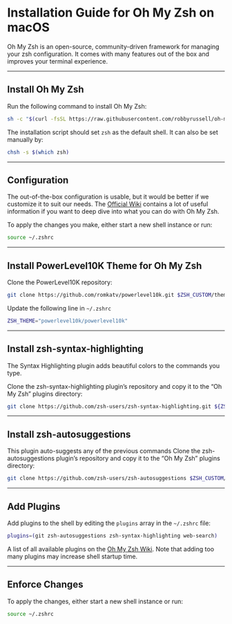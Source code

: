 # Installation Guide for Oh My Zsh on macOS

Oh My Zsh is an open-source, community-driven framework for managing your zsh configuration. It comes with many features out of the box and improves your terminal experience.

---

## Install Oh My Zsh

Run the following command to install Oh My Zsh:

```bash
sh -c "$(curl -fsSL https://raw.githubusercontent.com/robbyrussell/oh-my-zsh/master/tools/install.sh)"
```

The installation script should set `zsh` as the default shell. It can also be set manually by:

```bash
chsh -s $(which zsh)
```

---

## Configuration

The out-of-the-box configuration is usable, but it would be better if we customize it to suit our needs. The [Official Wiki](https://github.com/ohmyzsh/ohmyzsh/wiki) contains a lot of useful information if you want to deep dive into what you can do with Oh My Zsh.

To apply the changes you make, either start a new shell instance or run:

```bash
source ~/.zshrc
```

---

## Install PowerLevel10K Theme for Oh My Zsh

Clone the PowerLevel10K repository:
   
 ```bash
 git clone https://github.com/romkatv/powerlevel10k.git $ZSH_CUSTOM/themes/powerlevel10k
 ```

Update the following line in `~/.zshrc`

 ```bash
 ZSH_THEME="powerlevel10k/powerlevel10k"
 ```

---

## Install zsh-syntax-highlighting

The Syntax Highlighting plugin adds beautiful colors to the commands you type.

Clone the zsh-syntax-highlighting plugin’s repository and copy it to the “Oh My Zsh” plugins directory:

```bash
git clone https://github.com/zsh-users/zsh-syntax-highlighting.git ${ZSH_CUSTOM:-~/.oh-my-zsh/custom}/plugins/zsh-syntax-highlighting
```

---

## Install zsh-autosuggestions

This plugin auto-suggests any of the previous commands
Clone the zsh-autosuggestions plugin’s repository and copy it to the “Oh My Zsh” plugins directory:

 ```bash
 git clone https://github.com/zsh-users/zsh-autosuggestions $ZSH_CUSTOM/plugins/zsh-autosuggestions
 ```

---

## Add Plugins

Add plugins to the shell by editing the `plugins` array in the `~/.zshrc` file:

```bash
plugins=(git zsh-autosuggestions zsh-syntax-highlighting web-search)
```

A list of all available plugins on the [Oh My Zsh Wiki](https://github.com/ohmyzsh/ohmyzsh/wiki/Plugins). Note that adding too many plugins may increase shell startup time.

---

## Enforce Changes

To apply the changes, either start a new shell instance or run:
```bash
source ~/.zshrc
```
